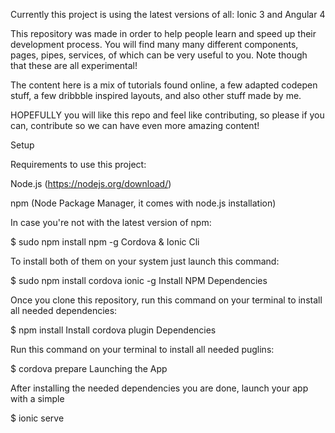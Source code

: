 Currently this project is using the latest versions of all: Ionic 3 and Angular 4

This repository was made in order to help people learn and speed up their development process. You will find many many different components, pages, pipes, services, of which can be very useful to you. Note though that these are all experimental!

The content here is a mix of tutorials found online, a few adapted codepen stuff, a few dribbble inspired layouts, and also other stuff made by me.

HOPEFULLY you will like this repo and feel like contributing, so please if you can, contribute so we can have even more amazing content!

Setup

Requirements to use this project:

Node.js (https://nodejs.org/download/)

npm (Node Package Manager, it comes with node.js installation)

In case you're not with the latest version of npm:

$ sudo npm install npm -g
Cordova & Ionic Cli



To install both of them on your system just launch this command:

$ sudo npm install cordova ionic -g
Install NPM Dependencies



Once you clone this repository, run this command on your terminal to install all needed dependencies:

$ npm install
Install cordova plugin Dependencies



Run this command on your terminal to install all needed puglins:

$ cordova prepare
Launching the App



After installing the needed dependencies you are done, launch your app with a simple

$ ionic serve
